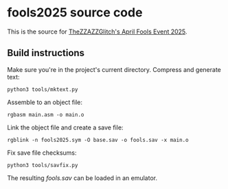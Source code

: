 # fools2025 source code

This is the source for [TheZZAZZGlitch's April Fools Event 2025](https://zzazzdzz.github.io/fools2025/).

## Build instructions

Make sure you're in the project's current directory. Compress and generate text:

```
python3 tools/mktext.py
```

Assemble to an object file:

```
rgbasm main.asm -o main.o
```

Link the object file and create a save file:

```
rgblink -n fools2025.sym -O base.sav -o fools.sav -x main.o
```

Fix save file checksums:

```
python3 tools/savfix.py
```

The resulting *fools.sav* can be loaded in an emulator.